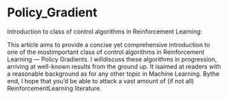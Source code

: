 # Policy_Gradient
Introduction to class of control algorithms in Reinforcement Learning:

This article aims to provide a concise yet comprehensive introduction to one of the mostimportant class of control algorithms in Reinforcement Learning — Policy Gradients. I willdiscuss these algorithms in progression, arriving at well-known results from the ground up. It isaimed at readers with a reasonable background as for any other topic in Machine Learning. Bythe end, I hope that you’d be able to attack a vast amount of (if not all) ReinforcementLearning literature.
